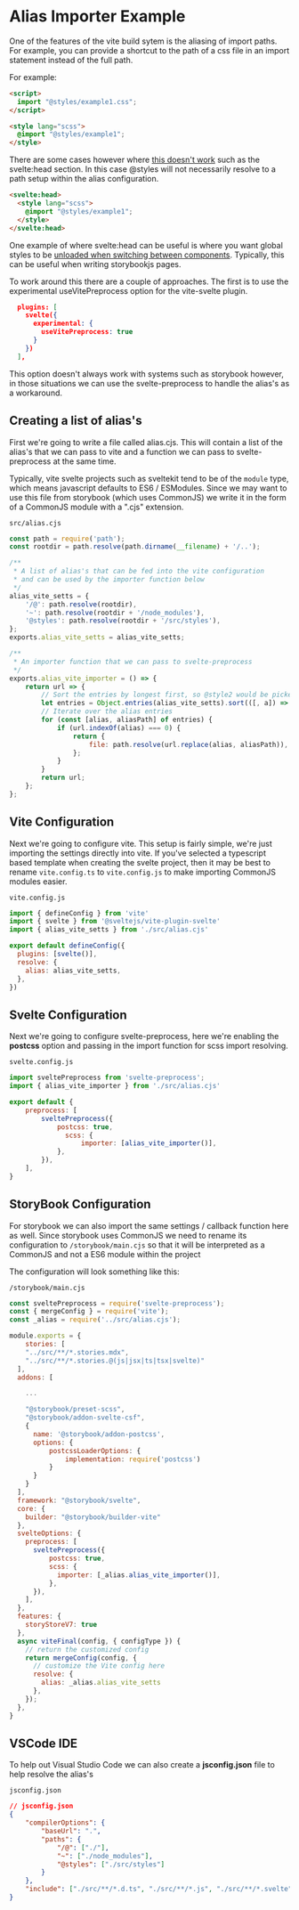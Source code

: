 # Alias Importer Example

One of the features of the vite build sytem is the aliasing of import paths.
For example, you can provide a shortcut to the path of a css file in an import statement instead of the full path.

For example:
```html
<script>
  import "@styles/example1.css";
</script>

<style lang="scss">
  @import "@styles/example1";
</style>
```

There are some cases however where [this doesn't work](https://github.com/sveltejs/vite-plugin-svelte/issues/376)
such as the svelte:head section.
In this case @styles will not necessarily resolve to a path setup within the alias configuration.
```html
<svelte:head>
  <style lang="scss">
    @import "@styles/example1";
  </style>
</svelte:head>
```

One example of where svelte:head can be useful is where you want global styles to be
[unloaded when switching between components](https://github.com/sveltejs/svelte/issues/5530).
Typically, this can be useful when writing storybookjs pages.

To work around this there are a couple of approaches.
The first is to use the experimental useVitePreprocess option for the vite-svelte plugin.

```json
  plugins: [
    svelte({
      experimental: {
        useVitePreprocess: true
      }
    })
  ],
```

This option doesn't always work with systems such as storybook however, in those situations we can use the svelte-preprocess to handle the alias's as a workaround.


## Creating a list of alias's

First we're going to write a file called alias.cjs.
This will contain a list of the alias's that we can pass to vite and a function we can pass to svelte-preprocess at the same time.

Typically, vite svelte projects such as sveltekit tend to be of the `module` type, which means javascript defaults to ES6 / ESModules. Since we may want to use this file from storybook (which uses CommonJS) we write it in the form of a CommonJS module with a ".cjs" extension.

`src/alias.cjs`
```js
const path = require('path');
const rootdir = path.resolve(path.dirname(__filename) + '/..');

/**
 * A list of alias's that can be fed into the vite configuration
 * and can be used by the importer function below
 */
alias_vite_setts = {
    '/@': path.resolve(rootdir),
    '~': path.resolve(rootdir + '/node_modules'),
    '@styles': path.resolve(rootdir + '/src/styles'),
};
exports.alias_vite_setts = alias_vite_setts;

/**
 * An importer function that we can pass to svelte-preprocess
 */
exports.alias_vite_importer = () => {
    return url => {
        // Sort the entries by longest first, so @style2 would be picked up before @style
        let entries = Object.entries(alias_vite_setts).sort(([, a]) => -a.length);
        // Iterate over the alias entries
        for (const [alias, aliasPath] of entries) {
            if (url.indexOf(alias) === 0) {
                return {
                    file: path.resolve(url.replace(alias, aliasPath)),
                };
            }
        }
        return url;
    };
};
```


## Vite Configuration

Next we're going to configure vite.
This setup is fairly simple, we're just importing the settings directly into vite.
If you've selected a typescript based template when creating the svelte project, then it may be best to rename `vite.config.ts` to `vite.config.js` to make importing CommonJS modules easier.

`vite.config.js`
```js
import { defineConfig } from 'vite'
import { svelte } from '@sveltejs/vite-plugin-svelte'
import { alias_vite_setts } from './src/alias.cjs'

export default defineConfig({
  plugins: [svelte()],
  resolve: {
    alias: alias_vite_setts,
  },
})
```

## Svelte Configuration

Next we're going to configure svelte-preprocess, here we're enabling the **postcss** option and passing in the import function for scss import resolving.

`svelte.config.js`
```js
import sveltePreprocess from 'svelte-preprocess';
import { alias_vite_importer } from './src/alias.cjs'

export default {
	preprocess: [
		sveltePreprocess({
		    postcss: true,
			  scss: {
				  importer: [alias_vite_importer()],
			},
		}),
	],
}
```

## StoryBook Configuration

For storybook we can also import the same settings / callback function here as well.
Since storybook uses CommonJS we need to rename its configuration to `/storybook/main.cjs`
so that it will be interpreted as a CommonJS and not a ES6 module within the project

The configuration will look something like this:

`/storybook/main.cjs`
```js
const sveltePreprocess = require('svelte-preprocess');
const { mergeConfig } = require('vite');
const _alias = require('../src/alias.cjs');

module.exports = {
    stories: [
    "../src/**/*.stories.mdx",
    "../src/**/*.stories.@(js|jsx|ts|tsx|svelte)"
  ],
  addons: [

    ...

    "@storybook/preset-scss",
    "@storybook/addon-svelte-csf",
    {
      name: '@storybook/addon-postcss',
      options: {
          postcssLoaderOptions: {
              implementation: require('postcss')
          }
      }
    }
  ],
  framework: "@storybook/svelte",
  core: {
    builder: "@storybook/builder-vite"
  },
  svelteOptions: {
    preprocess: [
      sveltePreprocess({
          postcss: true,
          scss: {
            importer: [_alias.alias_vite_importer()],
          },
      }),
    ],
  },
  features: {
    storyStoreV7: true
  },
  async viteFinal(config, { configType }) {
    // return the customized config
    return mergeConfig(config, {
      // customize the Vite config here
      resolve: {
        alias: _alias.alias_vite_setts
      },
    });
  },
}
```

## VSCode IDE

To help out Visual Studio Code we can also create a **jsconfig.json** file to help resolve the alias's

`jsconfig.json`
```json
// jsconfig.json
{
	"compilerOptions": {
		"baseUrl": ".",
		"paths": {
			"/@": ["./"],
			"~": ["./node_modules"],
			"@styles": ["./src/styles"]
		}
	},
	"include": ["./src/**/*.d.ts", "./src/**/*.js", "./src/**/*.svelte"]
}
```
